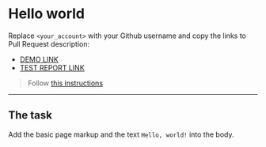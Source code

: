# Hello world
Replace `<your_account>` with your Github username and copy the links to Pull Request description:
- [DEMO LINK](https://Stepan-TS.github.io/layout_hello-world/)
- [TEST REPORT LINK](https://Stepan-TS.github.io/layout_hello-world/report/html_report/)

> Follow [this instructions](https://mate-academy.github.io/layout_task-guideline/#how-to-solve-the-layout-tasks-on-github)
___

## The task
Add the basic page markup and the text `Hello, world!` into the body.
